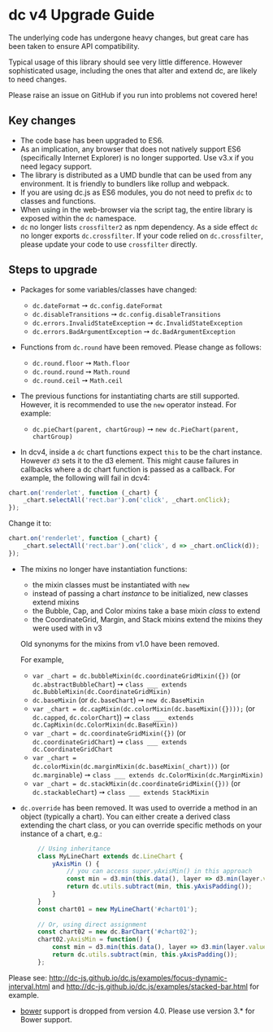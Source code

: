 # dc v4 Upgrade Guide

The underlying code has undergone heavy changes, but great care has been
taken to ensure API compatibility.

Typical usage of this library should see very little difference.
However sophisticated usage, including the ones that alter and extend
dc, are likely to need changes.

Please raise an issue on GitHub if you run into problems not covered here!

## Key changes

- The code base has been upgraded to ES6.
- As an implication, any browser that does not natively support ES6 (specifically
  Internet Explorer) is no longer supported. Use v3.x if you need legacy support.
- The library is distributed as a UMD bundle that can be used from any environment.
  It is friendly to bundlers like rollup and webpack.
- If you are using dc.js as ES6 modules, you do not need to prefix `dc`
  to classes and functions.
- When using in the web-browser via the script tag, the entire library is exposed
  within the `dc` namespace.
- `dc` no longer lists `crossfilter2` as npm dependency.
  As a side effect `dc` no longer exports `dc.crossfilter`.
  If your code relied on `dc.crossfilter`, please update your code to use `crossfilter` directly.

## Steps to upgrade

- Packages for some variables/classes have changed:

    - `dc.dateFormat` &#10137; `dc.config.dateFormat`
    - `dc.disableTransitions` &#10137; `dc.config.disableTransitions`
    - `dc.errors.InvalidStateException` &#10137; `dc.InvalidStateException`
    - `dc.errors.BadArgumentException` &#10137; `dc.BadArgumentException`

- Functions from `dc.round` have been removed.
  Please change as follows:

    - `dc.round.floor` &#10137; `Math.floor`
    - `dc.round.round` &#10137; `Math.round`
    - `dc.round.ceil` &#10137; `Math.ceil`

- The previous functions for instantiating charts are still supported.
  However, it is recommended to use the `new` operator instead. For example:

    - `dc.pieChart(parent, chartGroup)` &#10137; `new dc.PieChart(parent, chartGroup)`

- In dcv4, inside a `dc` chart functions expect `this` to be the chart
  instance. However `d3` sets it to the d3 element.
  This might cause failures in callbacks where a dc chart function
  is passed as a callback. For example, the following will fail in dcv4:

```javascript
chart.on('renderlet', function (_chart) {
    _chart.selectAll('rect.bar').on('click', _chart.onClick);
});
```

Change it to:

```javascript
chart.on('renderlet', function (_chart) {
    _chart.selectAll('rect.bar').on('click', d => _chart.onClick(d));
});
```

- The mixins no longer have instantiation functions:
    - the mixin classes must be instantiated with `new`
    - instead of passing a chart *instance* to be initialized, new classes extend mixins
    - the Bubble, Cap, and Color mixins take a base mixin *class* to extend
    - the CoordinateGrid, Margin, and Stack mixins extend the mixins they were used with in v3

  Old synonyms for the mixins from v1.0 have been removed.

  For example,

    - `var _chart = dc.bubbleMixin(dc.coordinateGridMixin({})` (or `dc.abstractBubbleChart`)
    &#10137; `class ___ extends dc.BubbleMixin(dc.CoordinateGridMixin)`
    - `dc.baseMixin` (or `dc.baseChart`) &#10137; `new dc.BaseMixin`
    - `var _chart = dc.capMixin(dc.colorMixin(dc.baseMixin({})));` (or `dc.capped`, `dc.colorChart`))
    &#10137; `class ___ extends dc.CapMixin(dc.ColorMixin(dc.BaseMixin))`
    - `var _chart = dc.coordinateGridMixin({})` (or `dc.coordinateGridChart`)
    &#10137; `class ___ extends dc.CoordinateGridChart`
    - `var _chart = dc.colorMixin(dc.marginMixin(dc.baseMixin(_chart)))` (or `dc.marginable`)
    &#10137; `class ___ extends dc.ColorMixin(dc.MarginMixin)`
    - `var _chart = dc.stackMixin(dc.coordinateGridMixin({}))` (or `dc.stackableChart`)
    &#10137; `class ___ extends StackMixin`

- `dc.override` has been removed.
   It was used to override a method in an object (typically a chart).
   You can either create a derived class extending the chart class,
   or you can override specific methods on your instance of a chart, e.g.:
   
```javascript
        // Using inheritance
        class MyLineChart extends dc.LineChart {
            yAxisMin () {
                // you can access super.yAxisMin() in this approach
                const min = d3.min(this.data(), layer => d3.min(layer.values, p => p.y + p.y0));
                return dc.utils.subtract(min, this.yAxisPadding());
            }
        }
        const chart01 = new MyLineChart('#chart01');
    
        // Or, using direct assignment
        const chart02 = new dc.BarChart('#chart02');
        chart02.yAxisMin = function() {
            const min = d3.min(this.data(), layer => d3.min(layer.values, p => p.y + p.y0));
            return dc.utils.subtract(min, this.yAxisPadding());
        };
```
   Please see: 
   http://dc-js.github.io/dc.js/examples/focus-dynamic-interval.html
   and http://dc-js.github.io/dc.js/examples/stacked-bar.html
   for example.

- [bower](https://bower.io/) support is dropped from version 4.0. Please use version 3.* for
   Bower support.

